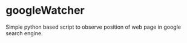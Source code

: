 googleWatcher
=============

Simple python based script to observe position of web page in google search engine.
